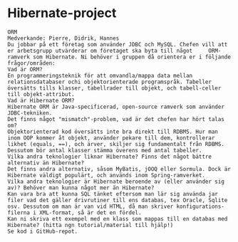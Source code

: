 # Hibernate-project

    ORM
    Medverkande: Pierre, Didrik, Hannes
    Du jobbar på ett företag som använder JDBC och MySQL. Chefen vill att er arbetsgrupp utvärderar om företaget ska byta till något     ORM-ramverk som Hibernate. Ni behöver i gruppen då orientera er i följande frågor/områden:
    Vad är ORM?
    En programmeringsteknik för att omvandla/mappa data mellan relationsdatabaser ochi objektorienterade programspråk. Tabeller översätts tills klasser, tabellrader till objekt, och tabell-celler till objekt-attribut.
    Vad är Hibernate ORM?
    Hibernate ORM är Java-specificerad, open-source ramverk som använder JDBC-tekniken. 
    Det finns något "mismatch"-problem, vad är det chefen har hört talas om?
    Objektorienterad kod översätts inte bra direkt till RDBMS. Hur man inom OOP kommer åt objekt, använder pekare till dem, kontrollerar likhet (equals, ==), och ärver, skiljer sig fundamentalt från RDBMS. Dessutom bör antal klasser stämma överens med antal tabeller.
    Vilka andra teknologier liknar Hibernate? Finns det något bättre alternativ än Hibernate?
    Det finns andra alternativ, såsom MyBatis, jOOQ eller Sormula. Dock är Hibernate väldigt populärt, och används inom Spring-ramverket.
    Vilka andra teknologier är Hibernate beroende av (eller använder sig av)? Behöver man kunna något mer än Hibernate?
    Kan vara bra att kunna SQL tänket eftersom man lär sig använda jar filer vad det gäller drivrutiner till ens databas, tex Oracle, Sqlite osv. Dessutom om man är van vid HTML, då man skriver konfigurations-filerna i XML-format, så är det en fördel.
    Kan ni skriva ett exempel med en klass som mappas till en databas med Hibernate? (hitta ngn tutorial/material till hjälp!)
    Se kod i GitHub-repot.
